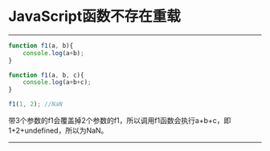 # JavaScript函数不存在重载

---



~~~javascript
function f1(a, b){
    console.log(a+b);
}

function f1(a, b, c){
    console.log(a+b+c);
}

f1(1, 2); //NaN
~~~

带3个参数的f1会覆盖掉2个参数的f1，所以调用f1函数会执行a+b+c，即1+2+undefined，所以为NaN。



---

